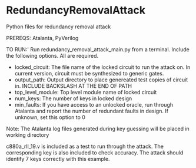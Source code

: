 # RedundancyRemovalAttack
Python files for redundancy removal attack

PREREQS: Atalanta, PyVerilog

TO RUN:'
Run redundancy_removal_attack_main.py from a terminal. Include the following options. All are required.
  - locked_circuit: The file name of the locked circuit to run the attack on. In current version, circuit must be synthesized to generic gates.
  - output_path: Output directory to place genereated test copies of circuit in. INCLUDE BACKSLASH AT THE END OF PATH
  - top_level_module: Top level module name of locked circuit
  - num_keys: The number of keys in locked design
  - min_faults: If you have access to an unlocked oracle, run through Atalanta and report the number of redundant faults in design. If unknown, set this option to 0
 
 Note: The Atalanta log files generated during key guessing will be placed in working directory
 
 c880a_rll_19.v is included as a test to run through the attack. The corresponding key is also included to check accuracy. The attack should identify 7 keys correctly with this example.

